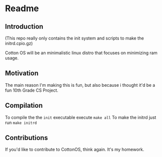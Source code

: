 
# Readme


## Introduction

(This repo really only contains the init system and scripts to make the initrd.cpio.gz)

Cotton OS will be an minimalistic linux distro that focuses on minimizing ram usage.

## Motivation

The main reason I'm making this is fun, but also because i thought it'd be a fun 10th Grade CS Project.

## Compilation

To compile the the `init` executable execute `make all`
To make the initrd just run `make initrd`

## Contributions

If you'd like to contribute to CottonOS, think again. It's my homework.